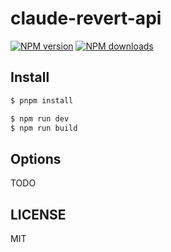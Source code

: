 # claude-revert-api

[![NPM version](https://img.shields.io/npm/v/claude-revert-api.svg?style=flat)](https://npmjs.org/package/claude-revert-api)
[![NPM downloads](http://img.shields.io/npm/dm/claude-revert-api.svg?style=flat)](https://npmjs.org/package/claude-revert-api)

## Install

```bash
$ pnpm install
```

```bash
$ npm run dev
$ npm run build
```

## Options

TODO

## LICENSE

MIT
